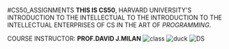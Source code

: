 #CS50_ASSIGNMENTS
**THIS IS CS50**, HARVARD UNIVERSITY'S INTRODUCTION TO THE INTELLECTUAL TO THE INTRODUCTION TO THE INTELLECTUAL ENTERPRISES OF CS IN THE ART OF *PROGRAMMING*.

COURSE INSTRUCTOR: **PROF.DAVID J.MILAN**
![class](https://github.com/user-attachments/assets/964a3bb3-d798-4236-ba3e-51bca116b5b2)
![duck](https://github.com/user-attachments/assets/a1ad30c3-9bce-483e-9512-405b92a2ef9a)
![DS](https://github.com/user-attachments/assets/cdecede5-94f5-42a0-a844-6a36b72f9932)
